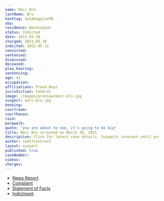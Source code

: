 ```yaml
---
name: Marc Bru
lastName: Bru
hashtag: SwimGogglesPB
aka:
residence: Washington
status: Indicted
date: 2021-03-30
charged: 2021-03-30
indicted: 2021-05-12
convicted:
sentenced:
dismissed:
deceased:
plea_hearing:
sentencing:
age: 41
occupation:
affiliations: Proud Boys
jurisdiction: Federal
image: /images/preview/marc-bru.jpg
suspect: marc-bru.jpg
booking:
courtroom:
courthouse:
raid:
perpwalk:
quote: "you are about to see, it’s going to be big"
title: Marc Bru arrested on March 30, 2021
description: Click for latest case details. Suspects innocent until proven guilty.
author: seditiontrack
layout: suspect
published: true
caseNumber:
videos:
charges:
---
```

- [News Report](https://www.oregonlive.com/crime/2021/03/man-arrested-in-vancouver-accused-of-storming-us-capitol-and-entering-senate-gallery-on-jan-6.html)
- [Complaint](https://www.justice.gov/usao-dc/case-multi-defendant/file/1382586/download)
- [Statement of Facts](https://www.justice.gov/usao-dc/case-multi-defendant/file/1382591/download)
- [Indictment](https://www.justice.gov/usao-dc/case-multi-defendant/file/1394496/download)
